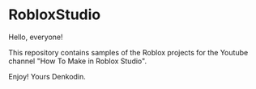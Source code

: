 # RobloxStudio

Hello, everyone!

This repository contains samples of the Roblox projects for the Youtube channel "How To Make in Roblox Studio".

Enjoy! Yours Denkodin.
